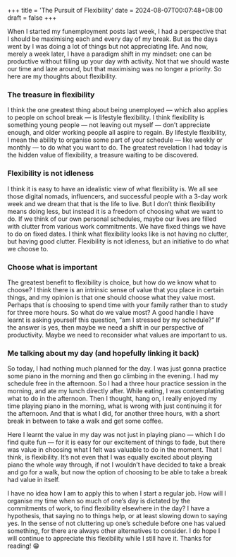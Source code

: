+++
title = 'The Pursuit of Flexibility'
date = 2024-08-07T00:07:48+08:00
draft = false
+++

When I started my funemployment posts last week, I had a perspective that I should be maximising each and every day of my break. But as the days went by I was doing a lot of things but not appreciating life. And now, merely a week later, I have a paradigm shift in my mindset: one can be productive without filling up your day with activity. Not that we should waste our time and laze around, but that maximising was no longer a priority. So here are my thoughts about flexibility.

### The treasure in flexibility

I think the one greatest thing about being unemployed — which also applies to people on school break — is lifestyle flexibility. I think flexibility is something young people — not leaving out myself — don’t appreciate enough, and older working people all aspire to regain. By lifestyle flexibility, I mean the ability to organise some part of your schedule — like weekly or monthly — to do what you want to do. The greatest revelation I had today is the hidden value of flexibility, a treasure waiting to be discovered.

### Flexibility is not idleness

I think it is easy to have an idealistic view of what flexibility is. We all see those digital nomads, influencers, and successful people with a 3-day work week and we dream that that is the life to live. But I don’t think flexibility means doing less, but instead it is a freedom of choosing what we want to do. If we think of our own personal schedules, maybe our lives are filled with clutter from various work commitments. We have fixed things we have to do on fixed dates. I think what flexibility looks like is not having no clutter, but having good clutter. Flexibility is not idleness, but an initiative to do what we choose to.

### Choose what is important

The greatest benefit to flexibility is choice, but how do we know what to choose? I think there is an intrinsic sense of value that you place in certain things, and my opinion is that one should choose what they value most. Perhaps that is choosing to spend time with your family rather than to study for three more hours. So what do we value most? A good handle I have learnt is asking yourself this question, “am I stressed by my schedule?” If the answer is yes, then maybe we need a shift in our perspective of productivity. Maybe we need to reconsider what values are important to us.

### Me talking about my day (and hopefully linking it back)

So today, I had nothing much planned for the day. I was just gonna practice some piano in the morning and then go climbing in the evening. I had my schedule free in the afternoon. So I had a three hour practice session in the morning, and ate my lunch directly after. While eating, I was contemplating what to do in the afternoon. Then I thought, hang on, I really enjoyed my time playing piano in the morning, what is wrong with just continuing it for the afternoon. And that is what I did, for another three hours, with a short break in between to take a walk and get some coffee.

Here I learnt the value in my day was not just in playing piano — which I do find quite fun — for it is easy for our excitement of things to fade, but there was value in choosing what I felt was valuable to do in the moment. That I think, is flexibility. It’s not even that I was equally excited about playing piano the whole way through, if not I wouldn’t have decided to take a break and go for a walk, but now the option of choosing to be able to take a break had value in itself.

I have no idea how I am to apply this to when I start a regular job. How will I organise my time when so much of one’s day is dictated by the commitments of work, to find flexibility elsewhere in the day? I have a hypothesis, that saying no to things help, or at least slowing down to saying yes. In the sense of not cluttering up one’s schedule before one has valued something, for there are always other alternatives to consider. I do hope I will continue to appreciate this flexibility while I still have it. Thanks for reading! 😁